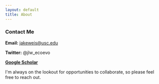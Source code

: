 ```yaml
---
layout: default
title: About
---
```

### Contact Me

**Email:** jakeweis@usc.edu

**Twitter:** @jlw_ecoevo

**[Google Scholar](https://scholar.google.com/citations?user=IaAUSiQAAAAJ&hl=en)**

I'm always on the lookout for opportunities to collaborate, so please feel free to reach out.

